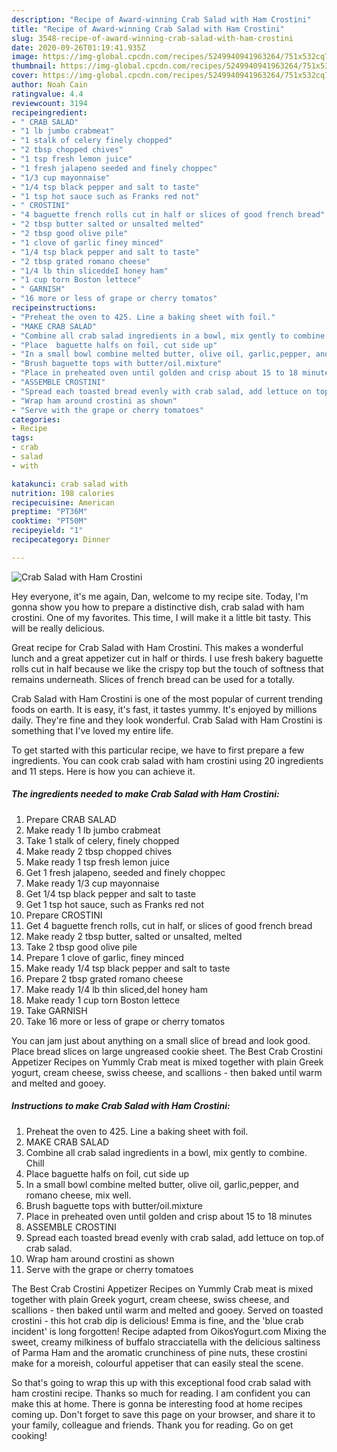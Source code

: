 ```yaml
---
description: "Recipe of Award-winning Crab Salad with Ham Crostini"
title: "Recipe of Award-winning Crab Salad with Ham Crostini"
slug: 3548-recipe-of-award-winning-crab-salad-with-ham-crostini
date: 2020-09-26T01:19:41.935Z
image: https://img-global.cpcdn.com/recipes/5249940941963264/751x532cq70/crab-salad-with-ham-crostini-recipe-main-photo.jpg
thumbnail: https://img-global.cpcdn.com/recipes/5249940941963264/751x532cq70/crab-salad-with-ham-crostini-recipe-main-photo.jpg
cover: https://img-global.cpcdn.com/recipes/5249940941963264/751x532cq70/crab-salad-with-ham-crostini-recipe-main-photo.jpg
author: Noah Cain
ratingvalue: 4.4
reviewcount: 3194
recipeingredient:
- " CRAB SALAD"
- "1 lb jumbo crabmeat"
- "1 stalk of celery finely chopped"
- "2 tbsp chopped chives"
- "1 tsp fresh lemon juice"
- "1 fresh jalapeno seeded and finely choppec"
- "1/3 cup mayonnaise"
- "1/4 tsp black pepper and salt to taste"
- "1 tsp hot sauce such as Franks red not"
- " CROSTINI"
- "4 baguette french rolls cut in half or slices of good french bread"
- "2 tbsp butter salted or unsalted melted"
- "2 tbsp good olive pile"
- "1 clove of garlic finey minced"
- "1/4 tsp black pepper and salt to taste"
- "2 tbsp grated romano cheese"
- "1/4 lb thin sliceddeI honey ham"
- "1 cup torn Boston lettece"
- " GARNISH"
- "16 more or less of grape or cherry tomatos"
recipeinstructions:
- "Preheat the oven to 425. Line a baking sheet with foil."
- "MAKE CRAB SALAD"
- "Combine all crab salad ingredients in a bowl, mix gently to combine.  Chill"
- "Place  baguette halfs on foil, cut side up"
- "In a small bowl combine melted butter, olive oil, garlic,pepper, and romano cheese, mix well."
- "Brush baguette tops with butter/oil.mixture"
- "Place in preheated oven until golden and crisp about 15 to 18 minutes"
- "ASSEMBLE CROSTINI"
- "Spread each toasted bread evenly with crab salad, add lettuce on top.of crab salad."
- "Wrap ham around crostini as shown"
- "Serve with the grape or cherry tomatoes"
categories:
- Recipe
tags:
- crab
- salad
- with

katakunci: crab salad with 
nutrition: 198 calories
recipecuisine: American
preptime: "PT36M"
cooktime: "PT50M"
recipeyield: "1"
recipecategory: Dinner

---
```



![Crab Salad with Ham Crostini](https://img-global.cpcdn.com/recipes/5249940941963264/751x532cq70/crab-salad-with-ham-crostini-recipe-main-photo.jpg)

Hey everyone, it's me again, Dan, welcome to my recipe site. Today, I'm gonna show you how to prepare a distinctive dish, crab salad with ham crostini. One of my favorites. This time, I will make it a little bit tasty. This will be really delicious.

Great recipe for Crab Salad with Ham Crostini. This makes a wonderful lunch and a great appetizer cut in half or thirds. I use fresh bakery baguette rolls cut in half because we like the crispy top but the touch of softness that remains underneath. Slices of french bread can be used for a totally.

Crab Salad with Ham Crostini is one of the most popular of current trending foods on earth. It is easy, it's fast, it tastes yummy. It's enjoyed by millions daily. They're fine and they look wonderful. Crab Salad with Ham Crostini is something that I've loved my entire life.


To get started with this particular recipe, we have to first prepare a few ingredients. You can cook crab salad with ham crostini using 20 ingredients and 11 steps. Here is how you can achieve it.

<!--inarticleads1-->

##### The ingredients needed to make Crab Salad with Ham Crostini:

1. Prepare  CRAB SALAD
1. Make ready 1 lb jumbo crabmeat
1. Take 1 stalk of celery, finely chopped
1. Make ready 2 tbsp chopped chives
1. Make ready 1 tsp fresh lemon juice
1. Get 1 fresh jalapeno, seeded and finely choppec
1. Make ready 1/3 cup mayonnaise
1. Get 1/4 tsp black pepper and salt to taste
1. Get 1 tsp hot sauce, such as Franks red not
1. Prepare  CROSTINI
1. Get 4 baguette french rolls, cut in half, or slices of good french bread
1. Make ready 2 tbsp butter, salted or unsalted, melted
1. Take 2 tbsp good olive pile
1. Prepare 1 clove of garlic, finey minced
1. Make ready 1/4 tsp black pepper and salt to taste
1. Prepare 2 tbsp grated romano cheese
1. Make ready 1/4 lb thin sliced,deI honey ham
1. Make ready 1 cup torn Boston lettece
1. Take  GARNISH
1. Take 16 more or less of grape or cherry tomatos


You can jam just about anything on a small slice of bread and look good. Place bread slices on large ungreased cookie sheet. The Best Crab Crostini Appetizer Recipes on Yummly Crab meat is mixed together with plain Greek yogurt, cream cheese, swiss cheese, and scallions - then baked until warm and melted and gooey. 

<!--inarticleads2-->

##### Instructions to make Crab Salad with Ham Crostini:

1. Preheat the oven to 425. Line a baking sheet with foil.
1. MAKE CRAB SALAD
1. Combine all crab salad ingredients in a bowl, mix gently to combine.  Chill
1. Place  baguette halfs on foil, cut side up
1. In a small bowl combine melted butter, olive oil, garlic,pepper, and romano cheese, mix well.
1. Brush baguette tops with butter/oil.mixture
1. Place in preheated oven until golden and crisp about 15 to 18 minutes
1. ASSEMBLE CROSTINI
1. Spread each toasted bread evenly with crab salad, add lettuce on top.of crab salad.
1. Wrap ham around crostini as shown
1. Serve with the grape or cherry tomatoes


The Best Crab Crostini Appetizer Recipes on Yummly Crab meat is mixed together with plain Greek yogurt, cream cheese, swiss cheese, and scallions - then baked until warm and melted and gooey. Served on toasted crostini - this hot crab dip is delicious! Emma is fine, and the &#39;blue crab incident&#39; is long forgotten! Recipe adapted from OikosYogurt.com Mixing the sweet, creamy milkiness of buffalo stracciatella with the delicious saltiness of Parma Ham and the aromatic crunchiness of pine nuts, these crostini make for a moreish, colourful appetiser that can easily steal the scene. 

So that's going to wrap this up with this exceptional food crab salad with ham crostini recipe. Thanks so much for reading. I am confident you can make this at home. There is gonna be interesting food at home recipes coming up. Don't forget to save this page on your browser, and share it to your family, colleague and friends. Thank you for reading. Go on get cooking!
